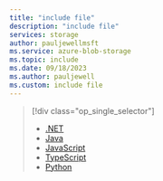 ```yaml
---
title: "include file"
description: "include file"
services: storage
author: pauljewellmsft
ms.service: azure-blob-storage
ms.topic: include
ms.date: 09/18/2023
ms.author: pauljewell
ms.custom: include file
---
```


> [!div class="op_single_selector"]
>
> - [.NET](../../articles/storage/blobs/storage-blob-download.md)
> - [Java](../../articles/storage/blobs/storage-blob-download-java.md)
> - [JavaScript](../../articles/storage/blobs/storage-blob-download-javascript.md)
> - [TypeScript](../../articles/storage/blobs/storage-blob-download-typescript.md)
> - [Python](../../articles/storage/blobs/storage-blob-download-python.md)